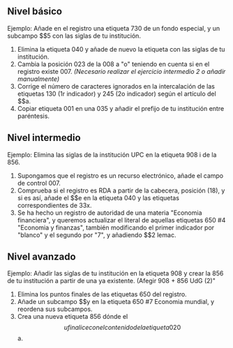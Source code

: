 ## Nivel básico​
Ejemplo: Añade en el registro una etiqueta 730 de un fondo especial, y un subcampo $$5 con las siglas de tu institución​.
1. Elimina la etiqueta 040 y añade de nuevo la etiqueta con las siglas de tu institución.
2. Cambia la posición 023 de la 008 a "o" teniendo en cuenta si en el registro existe 007​. _(Necesario realizar el ejercicio intermedio 2 o añadir manualmente)_
3. Corrige el número de caracteres ignorados en la intercalación de las etiquetas 130 (1r indicador) y 245 (2o indicador) según el artículo del $$a​.
4. Copiar etiqueta 001 en una 035 y añadir el prefijo de tu institución entre paréntesis.​

## Nivel intermedio
Ejemplo: Elimina las siglas de la institución UPC en la etiqueta 908 i de la 856​.
1. Supongamos que el registro es un recurso electrónico, añade el campo de control 007​.
2. Comprueba si el registro es RDA a partir de la cabecera, posición (18), y si es así, añade el $$e en la etiqueta 040 y las etiquetas correspondientes de 33x.
3. Se ha hecho un registro de autoridad de una materia "Economia financiera", y queremos actualizar el literal de aquellas etiquetas 650 #4 "Economia y finanzas", también modificando el primer indicador por "blanco" y el segundo por "7", y añadiendo $$2 lemac.

## Nivel avanzado​
Ejemplo: Añadir las siglas de tu institución en la etiqueta 908 y crear la 856 de tu institución a partir de una ya existente. (Afegir 908 + 856 UdG (2)"​
1. Elimina los puntos finales de las etiquetas 650 del registro​.
2. Añade un subcampo $$y en la etiqueta 650 #7 Economia mundial, y reordena sus subcampos​.
3. Crea una nueva etiqueta 856 dónde el $$u finalice con el contenido de la etiqueta 020 $$a.
